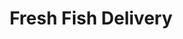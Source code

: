---
title: "Fresh Fish Delivery"
url: /caracas/fresh-fish-delivery-avenida-los-chaguaramos/
shop: charcutería
---